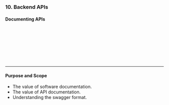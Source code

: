 ### 10. Backend APIs
#### Documenting APIs
&nbsp;

&nbsp;

&nbsp;

&nbsp;

---

#### Purpose and Scope
						
* The value of software documentation.
* The value of API documentation.
* Understanding the swagger format.
